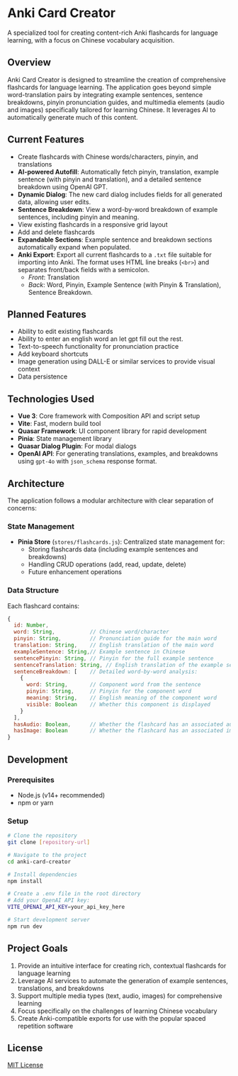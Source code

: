 # Anki Card Creator

A specialized tool for creating content-rich Anki flashcards for language learning, with a focus on Chinese vocabulary acquisition.

## Overview

Anki Card Creator is designed to streamline the creation of comprehensive flashcards for language learning. The application goes beyond simple word-translation pairs by integrating example sentences, sentence breakdowns, pinyin pronunciation guides, and multimedia elements (audio and images) specifically tailored for learning Chinese. It leverages AI to automatically generate much of this content.

## Current Features

- Create flashcards with Chinese words/characters, pinyin, and translations
- **AI-powered Autofill**: Automatically fetch pinyin, translation, example sentence (with pinyin and translation), and a detailed sentence breakdown using OpenAI GPT.
- **Dynamic Dialog**: The new card dialog includes fields for all generated data, allowing user edits.
- **Sentence Breakdown**: View a word-by-word breakdown of example sentences, including pinyin and meaning.
- View existing flashcards in a responsive grid layout
- Add and delete flashcards
- **Expandable Sections**: Example sentence and breakdown sections automatically expand when populated.
- **Anki Export**: Export all current flashcards to a `.txt` file suitable for importing into Anki. The format uses HTML line breaks (`<br>`) and separates front/back fields with a semicolon.
  - *Front*: Translation
  - *Back*: Word, Pinyin, Example Sentence (with Pinyin & Translation), Sentence Breakdown.

## Planned Features

- Ability to edit existing flashcards
- Ability to enter an english word an let gpt fill out the rest.
- Text-to-speech functionality for pronunciation practice
- Add keyboard shortcuts
- Image generation using DALL-E or similar services to provide visual context
- Data persistence


## Technologies Used

- **Vue 3**: Core framework with Composition API and script setup
- **Vite**: Fast, modern build tool
- **Quasar Framework**: UI component library for rapid development
- **Pinia**: State management library
- **Quasar Dialog Plugin**: For modal dialogs
- **OpenAI API**: For generating translations, examples, and breakdowns using `gpt-4o` with `json_schema` response format.

## Architecture

The application follows a modular architecture with clear separation of concerns:

### State Management

- **Pinia Store** (`stores/flashcards.js`): Centralized state management for:
  - Storing flashcards data (including example sentences and breakdowns)
  - Handling CRUD operations (add, read, update, delete)
  - Future enhancement operations

### Data Structure

Each flashcard contains:
```javascript
{
  id: Number,
  word: String,           // Chinese word/character
  pinyin: String,         // Pronunciation guide for the main word
  translation: String,    // English translation of the main word
  exampleSentence: String,// Example sentence in Chinese
  sentencePinyin: String, // Pinyin for the full example sentence
  sentenceTranslation: String, // English translation of the example sentence
  sentenceBreakdown: [    // Detailed word-by-word analysis:
    {
      word: String,       // Component word from the sentence
      pinyin: String,     // Pinyin for the component word
      meaning: String,    // English meaning of the component word
      visible: Boolean    // Whether this component is displayed
    }
  ], 
  hasAudio: Boolean,      // Whether the flashcard has an associated audio file
  hasImage: Boolean       // Whether the flashcard has an associated image
}
```

## Development

### Prerequisites

- Node.js (v14+ recommended)
- npm or yarn

### Setup

```bash
# Clone the repository
git clone [repository-url]

# Navigate to the project
cd anki-card-creator

# Install dependencies
npm install

# Create a .env file in the root directory
# Add your OpenAI API key:
VITE_OPENAI_API_KEY=your_api_key_here

# Start development server
npm run dev
```

## Project Goals

1. Provide an intuitive interface for creating rich, contextual flashcards for language learning
2. Leverage AI services to automate the generation of example sentences, translations, and breakdowns
3. Support multiple media types (text, audio, images) for comprehensive learning
4. Focus specifically on the challenges of learning Chinese vocabulary
5. Create Anki-compatible exports for use with the popular spaced repetition software

## License

[MIT License](LICENSE)


